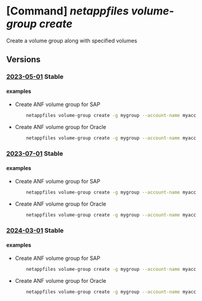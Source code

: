 # [Command] _netappfiles volume-group create_

Create a volume group along with specified volumes

## Versions

### [2023-05-01](/Resources/mgmt-plane/L3N1YnNjcmlwdGlvbnMve30vcmVzb3VyY2Vncm91cHMve30vcHJvdmlkZXJzL21pY3Jvc29mdC5uZXRhcHAvbmV0YXBwYWNjb3VudHMve30vdm9sdW1lZ3JvdXBzL3t9/2023-05-01.xml) **Stable**

<!-- mgmt-plane /subscriptions/{}/resourcegroups/{}/providers/microsoft.netapp/netappaccounts/{}/volumegroups/{} 2023-05-01 -->

#### examples

- Create ANF volume group for SAP
    ```bash
        netappfiles volume-group create -g mygroup --account-name myaccountname --pool-name mypoolname --volume-group-name myvolumegroupname --vnet myvnet --ppg myppg --application-type SAP-HANA --application-identifier mysapsid
    ```

- Create ANF volume group for Oracle
    ```bash
        netappfiles volume-group create -g mygroup --account-name myaccountname --pool-name mypoolname --volume-group-name myvolumegroupname --vnet myvnet --ppg myppg --application-type ORACLE --application-identifier DEV
    ```

### [2023-07-01](/Resources/mgmt-plane/L3N1YnNjcmlwdGlvbnMve30vcmVzb3VyY2Vncm91cHMve30vcHJvdmlkZXJzL21pY3Jvc29mdC5uZXRhcHAvbmV0YXBwYWNjb3VudHMve30vdm9sdW1lZ3JvdXBzL3t9/2023-07-01.xml) **Stable**

<!-- mgmt-plane /subscriptions/{}/resourcegroups/{}/providers/microsoft.netapp/netappaccounts/{}/volumegroups/{} 2023-07-01 -->

#### examples

- Create ANF volume group for SAP
    ```bash
        netappfiles volume-group create -g mygroup --account-name myaccountname --pool-name mypoolname --volume-group-name myvolumegroupname --vnet myvnet --ppg myppg --application-type SAP-HANA --application-identifier mysapsid
    ```

- Create ANF volume group for Oracle
    ```bash
        netappfiles volume-group create -g mygroup --account-name myaccountname --pool-name mypoolname --volume-group-name myvolumegroupname --vnet myvnet --ppg myppg --application-type ORACLE --application-identifier DEV
    ```

### [2024-03-01](/Resources/mgmt-plane/L3N1YnNjcmlwdGlvbnMve30vcmVzb3VyY2Vncm91cHMve30vcHJvdmlkZXJzL21pY3Jvc29mdC5uZXRhcHAvbmV0YXBwYWNjb3VudHMve30vdm9sdW1lZ3JvdXBzL3t9/2024-03-01.xml) **Stable**

<!-- mgmt-plane /subscriptions/{}/resourcegroups/{}/providers/microsoft.netapp/netappaccounts/{}/volumegroups/{} 2024-03-01 -->

#### examples

- Create ANF volume group for SAP
    ```bash
        netappfiles volume-group create -g mygroup --account-name myaccountname --pool-name mypoolname --volume-group-name myvolumegroupname --vnet myvnet --ppg myppg --application-type SAP-HANA --application-identifier mysapsid
    ```

- Create ANF volume group for Oracle
    ```bash
        netappfiles volume-group create -g mygroup --account-name myaccountname --pool-name mypoolname --volume-group-name myvolumegroupname --vnet myvnet --ppg myppg --application-type ORACLE --application-identifier DEV
    ```
